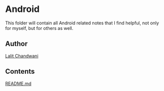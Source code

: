 # Android
This folder will contain all Android related notes that I find helpful, not only for myself, but for others as well.
## Author
[Lalit Chandwani](https://www.linkedin.com/in/lalit-chandwani-5971a7140?lipi=urn%3Ali%3Apage%3Ad_flagship3_profile_view_base%3B4TWVxihMR1GldMXdzGuOLw%3D%3D)


## Contents
[README.md](https://github.com/Lava97/Notes/Android/blob/master/README.md)
